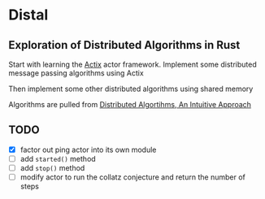 # Distal
## Exploration of Distributed Algorithms in Rust

Start with learning the [Actix](https://github.com/actix/actix) actor framework.
Implement some distributed message passing algorithms using Actix 

Then implement some other distributed algorithms using shared memory

Algorithms are pulled from [Distributed Algortihms, An Intuitive Approach](https://mitpress.mit.edu/9780262037662/distributed-algorithms/)

## TODO
- [x] factor out ping actor into its own module
- [ ] add `started()` method
- [ ] add `stop()` method
- [ ] modify actor to run the collatz conjecture and return the number of steps

